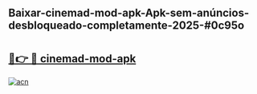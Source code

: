 ## Baixar-cinemad-mod-apk-Apk-sem-anúncios-desbloqueado-completamente-2025-#0c95o

# <h2><a href="https://ainizakaria.my?title=cinemad-mod-apk&ref=20M">🔗👉 🔴 cinemad-mod-apk</a></h2>

[![acn](https://github.com/user-attachments/assets/0f9c940e-d8b0-45ae-aac7-cd30a18b3e1c)](https://ainizakaria.my?title=cinemad-mod-apk&ref=20M)

